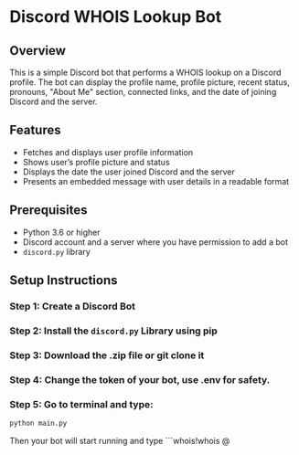 # Discord WHOIS Lookup Bot

## Overview
This is a simple Discord bot that performs a WHOIS lookup on a Discord profile. The bot can display the profile name, profile picture, recent status, pronouns, "About Me" section, connected links, and the date of joining Discord and the server.

## Features
- Fetches and displays user profile information
- Shows user’s profile picture and status
- Displays the date the user joined Discord and the server
- Presents an embedded message with user details in a readable format

## Prerequisites
- Python 3.6 or higher
- Discord account and a server where you have permission to add a bot
- `discord.py` library

## Setup Instructions

### Step 1: Create a Discord Bot

### Step 2: Install the `discord.py` Library using pip


### Step 3: Download the .zip file or git clone it

### Step 4: Change the token of your bot, use .env for safety.

### Step 5:  Go to terminal and type:
```sh
python main.py
```

Then your bot will start running and type ```whois!whois @<username> 
```


